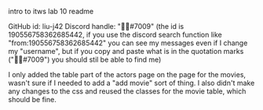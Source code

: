 intro to itws lab 10 readme

GitHub id: liu-j42
Discord handle: "᲼᲼#7009"
    (the id is 190556758362685442, if you use the discord search function like "from:190556758362685442" you can see my messages even if I change my "username", but if you copy and paste what is in the quotation marks ("᲼᲼#7009") you should stil be able to find me)

I only added the table part of the actors page on the page for the movies, wasn't sure if I needed to add a "add movie" sort of thing. I also didn't make any changes to the css and reused
the classes for the movie table, which should be fine.
